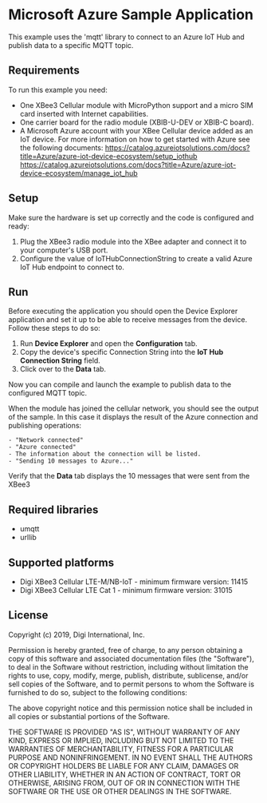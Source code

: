 Microsoft Azure Sample Application
==============================

This example uses the 'mqtt' library to connect to an Azure IoT Hub and
publish data to a specific MQTT topic.

Requirements
------------

To run this example you need:

* One XBee3 Cellular module with MicroPython support and a micro SIM card
  inserted with Internet capabilities.
* One carrier board for the radio module (XBIB-U-DEV or XBIB-C board).
* A Microsoft Azure account with your XBee Cellular device added as an IoT device.
  For more information on how to get started with Azure see the following documents:
  https://catalog.azureiotsolutions.com/docs?title=Azure/azure-iot-device-ecosystem/setup_iothub
  https://catalog.azureiotsolutions.com/docs?title=Azure/azure-iot-device-ecosystem/manage_iot_hub

Setup
-----

Make sure the hardware is set up correctly and the code is configured and
ready:

1. Plug the XBee3 radio module into the XBee adapter and connect it to your
   computer's USB port.
2. Configure the value of IoTHubConnectionString to create a valid
   Azure IoT Hub endpoint to connect to.

Run
---

Before executing the application you should open the Device Explorer application
and set it up to be able to receive messages from the device.
Follow these steps to do so:

1. Run **Device Explorer** and open the **Configuration** tab.
2. Copy the device's specific Connection String into the **IoT Hub Connection String** field.
3. Click over to the **Data** tab. 

Now you can compile and launch the example to publish data to the configured
MQTT topic. 

When the module has joined the cellular network, you should see the output of
the sample. In this case it displays the result of the Azure connection and 
publishing operations:

    - "Network connected"
    - "Azure connected"
    - The information about the connection will be listed.
    - "Sending 10 messages to Azure..."

Verify that the **Data** tab displays the 10 messages that were sent from the XBee3 

Required libraries
--------------------

* umqtt
* urllib

Supported platforms
-------------------

* Digi XBee3 Cellular LTE-M/NB-IoT - minimum firmware version: 11415
* Digi XBee3 Cellular LTE Cat 1 - minimum firmware version: 31015

License
-------

Copyright (c) 2019, Digi International, Inc.

Permission is hereby granted, free of charge, to any person obtaining a copy
of this software and associated documentation files (the "Software"), to deal
in the Software without restriction, including without limitation the rights
to use, copy, modify, merge, publish, distribute, sublicense, and/or sell
copies of the Software, and to permit persons to whom the Software is
furnished to do so, subject to the following conditions:

The above copyright notice and this permission notice shall be included in all
copies or substantial portions of the Software.

THE SOFTWARE IS PROVIDED "AS IS", WITHOUT WARRANTY OF ANY KIND, EXPRESS OR
IMPLIED, INCLUDING BUT NOT LIMITED TO THE WARRANTIES OF MERCHANTABILITY,
FITNESS FOR A PARTICULAR PURPOSE AND NONINFRINGEMENT. IN NO EVENT SHALL THE
AUTHORS OR COPYRIGHT HOLDERS BE LIABLE FOR ANY CLAIM, DAMAGES OR OTHER
LIABILITY, WHETHER IN AN ACTION OF CONTRACT, TORT OR OTHERWISE, ARISING FROM,
OUT OF OR IN CONNECTION WITH THE SOFTWARE OR THE USE OR OTHER DEALINGS IN THE
SOFTWARE.